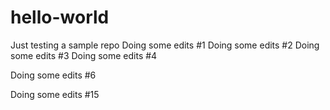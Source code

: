 # hello-world
Just testing a sample repo
Doing some edits #1
Doing some edits #2
Doing some edits #3
Doing some edits #4

Doing some edits #6

Doing some edits #15


